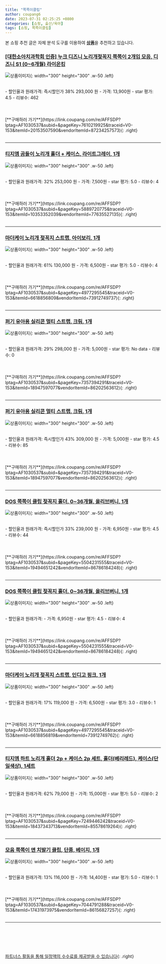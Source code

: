 ```yaml
---
title: "쪽쪽이클립"
author: coupang6
date: 2023-07-31 02:25:25 +0800
categories: [쇼핑, 출산/육아]
tags: [쇼핑, 쪽쪽이클립]
---
```


본 쇼핑 추천 글은 자체 분석 도구를 이용하여 [**상품**](https://link.coupang.com/a/bao1ui)을 추천하고 있습니다.

### [[대한소아치과학회 인증] 누크 디즈니 노리개젖꼭지 쪽쪽이 2개입 모음, 디즈니 S1 (0~6개월) 라이온킹](https://link.coupang.com/re/AFFSDP?lptag=AF1030537&subid=&pageKey=7610219925&traceid=V0-153&itemId=20153507590&vendorItemId=87234257573)

![상품이미지](https://thumbnail8.coupangcdn.com/thumbnails/remote/230x230ex/image/vendor_inventory/bbf0/4cbe9e6e65f4ea73f5196961c56bfe69800c6fce084b238939339eb6abb3.jpg){: width="300" height="300" .w-50 .left}


<br>
- 할인율과 원래가격: 즉시할인가 38%  293,000   원
- 가격: 13,900원
- star 평가: 4.5
- 리뷰수: 462
<br>
<br>
<br>
<br>
[**구매하러 가기**](https://link.coupang.com/re/AFFSDP?lptag=AF1030537&subid=&pageKey=7610219925&traceid=V0-153&itemId=20153507590&vendorItemId=87234257573){: .right}
<br>
<br>

---

### [티지엠 곰돌이 노리개 홀더 + 케이스, 라이트그레이, 1개](https://link.coupang.com/re/AFFSDP?lptag=AF1030537&subid=&pageKey=5889720775&traceid=V0-153&itemId=10353352039&vendorItemId=77635527135)

![상품이미지](https://thumbnail8.coupangcdn.com/thumbnails/remote/230x230ex/image/retail/images/5566512932835944-5ee74e50-0daf-49f7-88d7-fd08584216be.jpg){: width="300" height="300" .w-50 .left}


<br>
- 할인율과 원래가격: 32%  253,000   원
- 가격: 7,500원
- star 평가: 5.0
- 리뷰수: 4
<br>
<br>
<br>
<br>
[**구매하러 가기**](https://link.coupang.com/re/AFFSDP?lptag=AF1030537&subid=&pageKey=5889720775&traceid=V0-153&itemId=10353352039&vendorItemId=77635527135){: .right}
<br>
<br>

---

### [마더케이 노리개 젖꼭지 스트랩, 아이보리, 1개](https://link.coupang.com/re/AFFSDP?lptag=AF1030537&subid=&pageKey=4977295545&traceid=V0-153&itemId=6618856809&vendorItemId=73912749737)

![상품이미지](https://thumbnail6.coupangcdn.com/thumbnails/remote/230x230ex/image/rs_quotation_api/ylvagn6m/b005cdf28f7d4c10957b03272ad22733.jpg){: width="300" height="300" .w-50 .left}


<br>
- 할인율과 원래가격: 61%  130,000   원
- 가격: 6,500원
- star 평가: 5.0
- 리뷰수: 4
<br>
<br>
<br>
<br>
[**구매하러 가기**](https://link.coupang.com/re/AFFSDP?lptag=AF1030537&subid=&pageKey=4977295545&traceid=V0-153&itemId=6618856809&vendorItemId=73912749737){: .right}
<br>
<br>

---

### [퍼기 유아용 실리콘 멀티 스트랩, 크림, 1개](https://link.coupang.com/re/AFFSDP?lptag=AF1030537&subid=&pageKey=7357394291&traceid=V0-153&itemId=18947597077&vendorItemId=86202563612)

![상품이미지](https://thumbnail9.coupangcdn.com/thumbnails/remote/230x230ex/image/retail/images/2023/06/07/11/9/a643fb3c-73cd-462b-90f1-dfa30198f586.jpg){: width="300" height="300" .w-50 .left}


<br>
- 할인율과 원래가격: 29%  298,000   원
- 가격: 5,000원
- star 평가: No data
- 리뷰수: 0
<br>
<br>
<br>
<br>
[**구매하러 가기**](https://link.coupang.com/re/AFFSDP?lptag=AF1030537&subid=&pageKey=7357394291&traceid=V0-153&itemId=18947597077&vendorItemId=86202563612){: .right}
<br>
<br>

---

### [퍼기 유아용 실리콘 멀티 스트랩, 크림, 1개](https://link.coupang.com/re/AFFSDP?lptag=AF1030537&subid=&pageKey=7357394291&traceid=V0-153&itemId=18947597077&vendorItemId=86202563612)

![상품이미지](https://thumbnail9.coupangcdn.com/thumbnails/remote/230x230ex/image/retail/images/2023/06/07/11/9/a643fb3c-73cd-462b-90f1-dfa30198f586.jpg){: width="300" height="300" .w-50 .left}


<br>
- 할인율과 원래가격: 즉시할인가 43%  309,000   원
- 가격: 5,000원
- star 평가: 4.5
- 리뷰수: 85
<br>
<br>
<br>
<br>
[**구매하러 가기**](https://link.coupang.com/re/AFFSDP?lptag=AF1030537&subid=&pageKey=7357394291&traceid=V0-153&itemId=18947597077&vendorItemId=86202563612){: .right}
<br>
<br>

---

### [DOS 쪽쪽이 클립 젖꼭지 홀더, 0~36개월, 올리브버니, 1개](https://link.coupang.com/re/AFFSDP?lptag=AF1030537&subid=&pageKey=5504231555&traceid=V0-153&itemId=19494651242&vendorItemId=86786184248)

![상품이미지](https://thumbnail8.coupangcdn.com/thumbnails/remote/230x230ex/image/retail/images/2023/08/04/17/5/8dee39d8-5b28-43b7-8828-21b5c5aa34e4.png){: width="300" height="300" .w-50 .left}


<br>
- 할인율과 원래가격: 즉시할인가 33%  239,000   원
- 가격: 6,950원
- star 평가: 4.5
- 리뷰수: 44
<br>
<br>
<br>
<br>
[**구매하러 가기**](https://link.coupang.com/re/AFFSDP?lptag=AF1030537&subid=&pageKey=5504231555&traceid=V0-153&itemId=19494651242&vendorItemId=86786184248){: .right}
<br>
<br>

---

### [DOS 쪽쪽이 클립 젖꼭지 홀더, 0~36개월, 올리브버니, 1개](https://link.coupang.com/re/AFFSDP?lptag=AF1030537&subid=&pageKey=5504231555&traceid=V0-153&itemId=19494651242&vendorItemId=86786184248)

![상품이미지](https://thumbnail8.coupangcdn.com/thumbnails/remote/230x230ex/image/retail/images/2023/08/04/17/5/8dee39d8-5b28-43b7-8828-21b5c5aa34e4.png){: width="300" height="300" .w-50 .left}


<br>
- 할인율과 원래가격: 
- 가격: 6,950원
- star 평가: 4.5
- 리뷰수: 4
<br>
<br>
<br>
<br>
[**구매하러 가기**](https://link.coupang.com/re/AFFSDP?lptag=AF1030537&subid=&pageKey=5504231555&traceid=V0-153&itemId=19494651242&vendorItemId=86786184248){: .right}
<br>
<br>

---

### [마더케이 노리개 젖꼭지 스트랩, 인디고 핑크, 1개](https://link.coupang.com/re/AFFSDP?lptag=AF1030537&subid=&pageKey=4977295545&traceid=V0-153&itemId=6618856819&vendorItemId=73912749762)

![상품이미지](https://thumbnail6.coupangcdn.com/thumbnails/remote/230x230ex/image/rs_quotation_api/zzwacjqi/769e9255a25a4c488c010890107f229d.jpg){: width="300" height="300" .w-50 .left}


<br>
- 할인율과 원래가격: 17%  119,000   원
- 가격: 6,500원
- star 평가: 3.0
- 리뷰수: 1
<br>
<br>
<br>
<br>
[**구매하러 가기**](https://link.coupang.com/re/AFFSDP?lptag=AF1030537&subid=&pageKey=4977295545&traceid=V0-153&itemId=6618856819&vendorItemId=73912749762){: .right}
<br>
<br>

---

### [티지엠 하트 노리개 홀더 2p + 케이스 2p 세트, 홀더(베리레드), 케이스(단일색상), 1세트](https://link.coupang.com/re/AFFSDP?lptag=AF1030537&subid=&pageKey=7249446242&traceid=V0-153&itemId=18437343713&vendorItemId=85578619264)

![상품이미지](https://thumbnail9.coupangcdn.com/thumbnails/remote/230x230ex/image/retail/images/2023/04/06/18/9/541fc8fd-4569-4480-b888-41a5e8cf81e4.jpg){: width="300" height="300" .w-50 .left}


<br>
- 할인율과 원래가격: 62%  79,000   원
- 가격: 15,000원
- star 평가: 5.0
- 리뷰수: 2
<br>
<br>
<br>
<br>
[**구매하러 가기**](https://link.coupang.com/re/AFFSDP?lptag=AF1030537&subid=&pageKey=7249446242&traceid=V0-153&itemId=18437343713&vendorItemId=85578619264){: .right}
<br>
<br>

---

### [모윰 쪽쪽이 앤 치발기 클립, 단품, 베이지, 1개](https://link.coupang.com/re/AFFSDP?lptag=AF1030537&subid=&pageKey=7044791288&traceid=V0-153&itemId=17431973975&vendorItemId=86156827257)

![상품이미지](https://thumbnail8.coupangcdn.com/thumbnails/remote/230x230ex/image/retail/images/2023/06/02/10/0/052bc652-abcc-4d24-ad3c-57830149e76a.jpg){: width="300" height="300" .w-50 .left}


<br>
- 할인율과 원래가격: 13%  116,000   원
- 가격: 14,400원
- star 평가: 5.0
- 리뷰수: 1
<br>
<br>
<br>
<br>
[**구매하러 가기**](https://link.coupang.com/re/AFFSDP?lptag=AF1030537&subid=&pageKey=7044791288&traceid=V0-153&itemId=17431973975&vendorItemId=86156827257){: .right}
<br>
<br>

---
<br><br><br><br><br> [파트너스 활동을 통해 일정액의 수수료를 제공받을 수 있습니다](https://link.coupang.com/a/bao1ui){: .right}